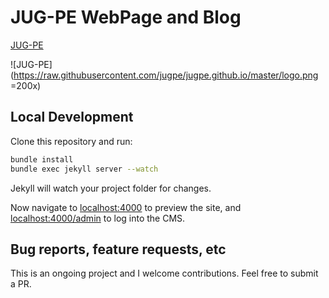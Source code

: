 # JUG-PE WebPage and Blog
[JUG-PE](www.jugpe.com.br)

![JUG-PE](https://raw.githubusercontent.com/jugpe/jugpe.github.io/master/logo.png =200x)


## Local Development

Clone this repository and run:

```bash
bundle install
bundle exec jekyll server --watch
```
Jekyll will watch your project folder for changes.

Now navigate to [localhost:4000](http://localhost:4000/) to preview the site, and
[localhost:4000/admin](http://localhost:4000/admin) to log into the CMS.

## Bug reports, feature requests, etc

This is an ongoing project and I welcome contributions. Feel free to submit a PR.
